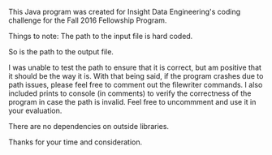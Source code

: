 ﻿This Java program was created for Insight Data Engineering's
coding challenge for the Fall 2016 Fellowship Program.

Things to note: The path to the input file is hard coded.

So is the path to the output file.

I was unable to test the path to ensure that it is correct, 
but am positive that it should be the way it is.
With that being said, if the program crashes due to path issues,
please feel free to comment out the filewriter commands. 
I also included prints to console (in comments) to verify 
the correctness of the program in case the path is invalid. 
Feel free to uncommment and use it in your evaluation.

There are no dependencies on outside libraries.

Thanks for your time and consideration.